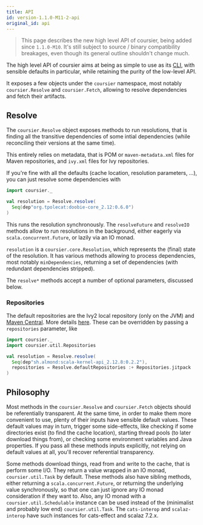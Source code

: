 ```yaml
---
title: API
id: version-1.1.0-M11-2-api
original_id: api
---
```


> This page describes the new high level API of coursier, being added since
> `1.1.0-M10`. It's still subject to source / binary compatibility breakages,
> even though its general outline shouldn't change much.

The high level API of coursier aims at being as simple to use as its
[CLI](cli-overview.md), with sensible defaults in particular, while retaining
the purity of the low-level API.

It exposes a few objects under the `coursier` namespace, most notably
`coursier.Resolve` and `coursier.Fetch`, allowing to resolve dependencies
and fetch their artifacts.

## Resolve

The `coursier.Resolve` object exposes methods to run resolutions, that is
finding all the transitive dependencies of some intial dependencies (while
reconciling their versions at the same time).

This entirely relies on metadata, that is POM or `maven-metadata.xml` files
for Maven repositories, and `ivy.xml` files for Ivy repositories.

If you're fine with all the defaults (cache location,
resolution parameters, …), you can just resolve some dependencies with

```scala
import coursier._

val resolution = Resolve.resolve(
  Seq(dep"org.tpolecat:doobie-core_2.12:0.6.0")
)
```

This runs the resolution synchronously. The `resolveFuture` and
`resolveIO` methods allow to run resolutions in the background, either
eagerly via `scala.concurrent.Future`, or lazily via an IO monad.

`resolution` is a `coursier.core.Resolution`, which represents the
(final) state of the resolution. It has various methods allowing to
process dependencies, most notably `minDependencies`, returning a
set of dependencies (with redundant dependencies stripped).

The `resolve*` methods accept a number of optional parameters, discussed below.

### Repositories

The default repositories are the Ivy2 local repository (only on the JVM)
and [Maven Central](https://repo1.maven.org/maven2). More details
[here](other-repositories.md). These can be overridden by passing
a `repositories` parameter, like

```scala
import coursier._
import coursier.util.Repositories

val resolution = Resolve.resolve(
  Seq(dep"sh.almond:scala-kernel-api_2.12.8:0.2.2"),
  repositories = Resolve.defaultRepositories :+ Repositories.jitpack
)
```

## Philosophy

Most methods in the `coursier.Resolve` and `coursier.Fetch` objects
should be referentially transparent. At the
same time, in order to make them more convenient to use, plenty of their inputs
have sensible default values. These default values may in turn, trigger
some side-effects, like checking if some directories exist (to find the cache
location), starting thread pools (to later download things from), or checking
some environment variables and Java properties. If you pass all these
methods inputs explicitly, not relying on default values at all, you'll recover
referential transparency.

Some methods download things, read from and write to the cache, that is
perform some I/O.
They return a value wrapped in an IO monad, `coursier.util.Task` by default.
These methods also have sibling methods, either returning
a `scala.concurrent.Future`, or returning the underlying value synchronously,
so that one can just ignore any IO monad consideration if they want to.
Also, any IO monad with a `coursier.util.Schedulable` instance can be used
instead of the (minimalist and probably low end) `coursier.util.Task`.
The `cats-interop` and `scalaz-interop` have such instances for cats-effect and
scalaz 7.2.x.
